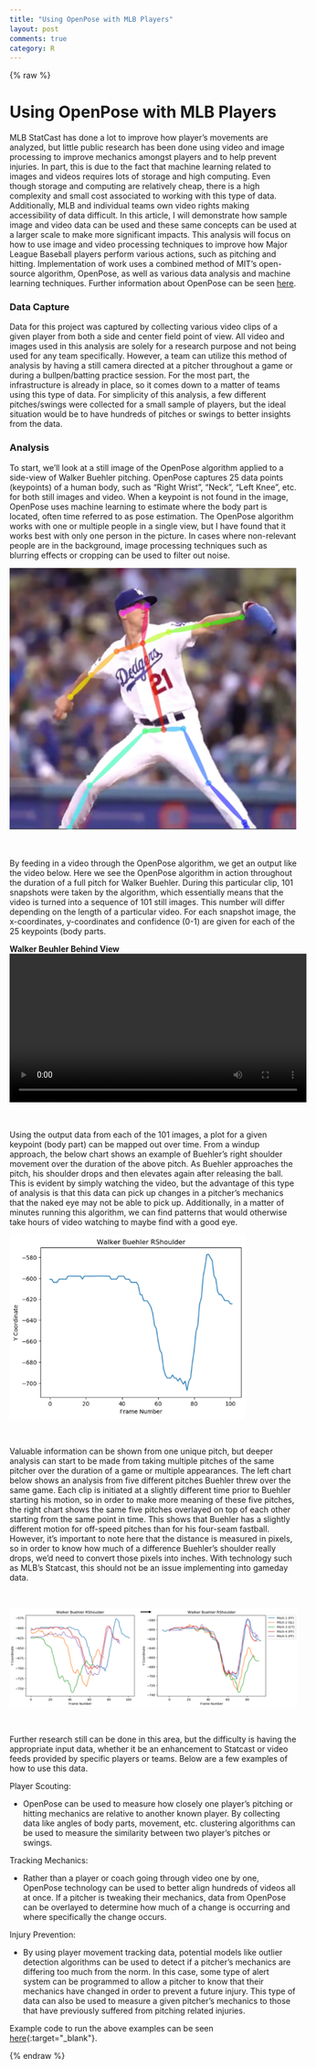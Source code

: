 ```yaml
---
title: "Using OpenPose with MLB Players"
layout: post
comments: true
category: R
---
```


{% raw %}

# Using OpenPose with MLB Players

MLB StatCast has done a lot to improve how player’s movements are analyzed, but little public research has been done using video and image processing to improve mechanics amongst players and to help prevent injuries.  In part, this is due to the fact that machine learning related to images and videos requires lots of storage and high computing.  Even though storage and computing are relatively cheap, there is a high complexity and small cost associated to working with this type of data. Additionally, MLB and individual teams own video rights making accessibility of data difficult. In this article, I will demonstrate how sample image and video data can be used and these same concepts can be used at a larger scale to make more significant impacts.  This analysis will focus on how to use image and video processing techniques to improve how Major League Baseball players perform various actions, such as pitching and hitting.  Implementation of work uses a combined method of MIT’s open-source algorithm, OpenPose, as well as various data analysis and machine learning techniques.  Further information about OpenPose can be seen [here](https://github.com/CMU-Perceptual-Computing-Lab/openpose).

  
### Data Capture

Data for this project was captured by collecting various video clips of a given player from both a side and center field point of view.  All video and images used in this analysis are solely for a research purpose and not being used for any team specifically.  However, a team can utilize this method of analysis by having a still camera directed at a pitcher throughout a game or during a bullpen/batting practice session.  For the most part, the infrastructure is already in place, so it comes down to a matter of teams using this type of data.  For simplicity of this analysis, a few different pitches/swings were collected for a small sample of players, but the ideal situation would be to have hundreds of pitches or swings to better insights from the data.
  
  
### Analysis 
To start, we’ll look at a still image of the OpenPose algorithm applied to a side-view of Walker Buehler pitching.  OpenPose captures 25 data points (keypoints) of a human body, such as “Right Wrist”, “Neck”, “Left Knee”, etc. for both still images and video.  When a keypoint is not found in the image, OpenPose uses machine learning to estimate where the body part is located, often time referred to as pose estimation. The OpenPose algorithm works with one or multiple people in a single view, but I have found that it works best with only one person in the picture. In cases where non-relevant people are in the background, image processing techniques such as blurring effects or cropping can be used to filter out noise.


![Walker Beuhler Image](/figure/2021-06-05-mlb-openpose/beuhler1.png)  
  
<br>

By feeding in a video through the OpenPose algorithm, we get an output like the video below.  Here we see the OpenPose algorithm in action throughout the duration of a full pitch for Walker Buehler. During this particular clip, 101 snapshots were taken by the algorithm, which essentially means that the video is turned into a sequence of 101 still images.  This number will differ depending on the length of a particular video.  For each snapshot image, the x-coordinates, y-coordinates and confidence (0-1) are given for each of the 25 keypoints (body parts. 

<b>Walker Beuhler Behind View</b>
<video width="520" controls>
<source src="/figure/2021-06-05-mlb-openpose/walker_beuhler2.mp4">
</video>  

<br>
  
Using the output data from each of the 101 images, a plot for a given keypoint (body part) can be mapped out over time.  From a windup approach, the below chart shows an example of Buehler’s right shoulder movement over the duration of the above pitch.  As Buehler approaches the pitch, his shoulder drops and then elevates again after releasing the ball.  This is evident by simply watching the video, but the advantage of this type of analysis is that this data can pick up changes in a pitcher’s mechanics that the naked eye may not be able to pick up.  Additionally, in a matter of minutes running this algorithm, we can find patterns that would otherwise take hours of video watching to maybe find with a good eye.

![Walker Beuhler Image](/figure/2021-06-05-mlb-openpose/beuhler2.png)  

<br>

Valuable information can be shown from one unique pitch, but deeper analysis can start to be made from taking multiple pitches of the same pitcher over the duration of a game or multiple appearances.  The left chart below shows an analysis from five different pitches Buehler threw over the same game.  Each clip is initiated at a slightly different time prior to Buehler starting his motion, so in order to make more meaning of these five pitches, the right chart shows the same five pitches overlayed on top of each other starting from the same point in time.  This shows that Buehler has a slightly different motion for off-speed pitches than for his four-seam fastball.  However, it’s important to note here that the distance is measured in pixels, so in order to know how much of a difference Buehler’s shoulder really drops, we’d need to convert those pixels into inches.  With technology such as MLB’s Statcast, this should not be an issue implementing into gameday data.

<br>

![Walker Beuhler Image](/figure/2021-06-05-mlb-openpose/beuhler5.png)  

<br>

Further research still can be done in this area, but the difficulty is having the appropriate input data, whether it be an enhancement to Statcast or video feeds provided by specific players or teams.  Below are a few examples of how to use this data.

Player Scouting:
  - OpenPose can be used to measure how closely one player’s pitching or hitting mechanics are relative to another known player. By collecting data like angles of body parts, movement, etc. clustering algorithms can be used to measure the similarity between two player’s pitches or swings.


Tracking Mechanics:
  - Rather than a player or coach going through video one by one, OpenPose technology can be used to better align hundreds of videos all at once. If a pitcher is tweaking their mechanics, data from OpenPose can be overlayed to determine how much of a change is occurring and where specifically the change occurs.


Injury Prevention:
  - By using player movement tracking data, potential models like outlier detection algorithms can be used to detect if a pitcher’s mechanics are differing too much from the norm. In this case, some type of alert system can be programmed to allow a pitcher to know that their mechanics have changed in order to prevent a future injury. This type of data can also be used to measure a given pitcher’s mechanics to those that have previously suffered from pitching related injuries.


Example code to run the above examples can be seen [here](https://github.com/malteranalytics/malteranalytics.github.io/blob/master/research/OpenPose.ipynb){:target="_blank"}.



{% endraw %}

<script>
  (function(i,s,o,g,r,a,m){i['GoogleAnalyticsObject']=r;i[r]=i[r]||function(){
  (i[r].q=i[r].q||[]).push(arguments)},i[r].l=1*new Date();a=s.createElement(o),
  m=s.getElementsByTagName(o)[0];a.async=1;a.src=g;m.parentNode.insertBefore(a,m)
  })(window,document,'script','//www.google-analytics.com/analytics.js','ga');

  ga('create', 'UA-57468410-2', 'auto');
  ga('send', 'pageview');

</script>
